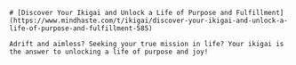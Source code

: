 
    # [Discover Your Ikigai and Unlock a Life of Purpose and Fulfillment](https://www.mindhaste.com/t/ikigai/discover-your-ikigai-and-unlock-a-life-of-purpose-and-fulfillment-585)

    Adrift and aimless? Seeking your true mission in life? Your ikigai is the answer to unlocking a life of purpose and joy!
    